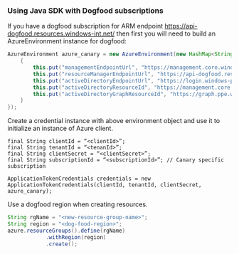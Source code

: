 
### Using Java SDK with Dogfood subscriptions

If you have a dogfood subscription for ARM endpoint https://api-dogfood.resources.windows-int.net/ then first you will need to build an AzureEnvironment instance for dogfood:

```java
AzureEnvironment azure_canary = new AzureEnvironment(new HashMap<String, String>() {
    {
        this.put("managementEndpointUrl", "https://management.core.windows.net/");
        this.put("resourceManagerEndpointUrl", "https://api-dogfood.resources.windows-int.net/");
        this.put("activeDirectoryEndpointUrl", "https://login.windows-ppe.net/");
        this.put("activeDirectoryResourceId", "https://management.core.windows.net/");
        this.put("activeDirectoryGraphResourceId", "https://graph.ppe.windows.net/");
    }
});

```

Create a credential instance with above environment object and use it to initialize an instance of Azure client.

```
final String clientId = “<clientId>”;
final String tenantId = “<tenanId>”;
final String clientSecret = “<clientSecret>”;
final String subscriptionId = “<subscriptionId>”; // Canary specific subscription

ApplicationTokenCredentials credentials = new ApplicationTokenCredentials(clientId, tenantId, clientSecret, azure_canary);

```

Use a dogfood region when creating resources.

```java
String rgName = "<new-resource-group-name>";
String region = "<dog-food-region>";
azure.resourceGroups().define(rgName)
            .withRegion(region)
            .create();

```